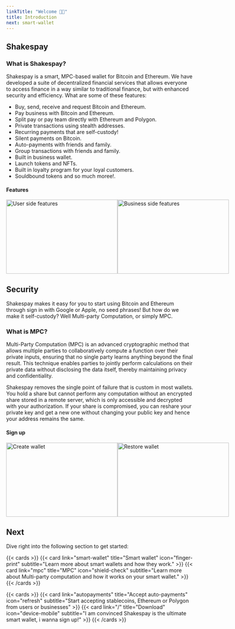 ```yaml
---
linkTitle: "Welcome 👨‍💻"
title: Introduction
next: smart-wallet
---
```


## Shakespay

### What is Shakespay?

Shakespay is a smart, MPC-based wallet for Bitcoin and Ethereum. We have developed a suite of decentralized financial services that allows everyone to access finance in a way similar to traditional finance, but with enhanced security and efficiency. What are some of these features:

- Buy, send, receive and request Bitcoin and Ethereum.
- Pay business with Bitcoin and Ethereum.
- Split pay or pay team directly with Ethereum and Polygon.
- Private transactions using stealth addresses.
- Recurring payments that are self-custody!
- Silent payments on Bitcoin.
- Auto-payments with friends and family.
- Group transactions with friends and family.
- Built in business wallet.
- Launch tokens and NFTs.
- Built in loyalty program for your loyal customers.
- Souldbound tokens and so much moree!.

#### Features

<div
style="display: flex;">
  <img
   src="/images/1726.png" alt="User side features" width="300" height="200">
  <img
   src="/images/1727.png" alt="Business side features" width="300" height="200">
</div>

## Security

Shakespay makes it easy for you to start using Bitcoin and Ethereum through sign in with Google or Apple, no seed phrases! But how do we make it self-custody? Well Multi-party Computation, or simply MPC.

### What is MPC?

Multi-Party Computation (MPC) is an advanced cryptographic method that allows multiple parties to collaboratively compute a function over their private inputs, ensuring that no single party learns anything beyond the final result. This technique enables parties to jointly perform calculations on their private data without disclosing the data itself, thereby maintaining privacy and confidentiality.

Shakespay removes the single point of failure that is custom in most wallets. You hold a share but cannot perform any computation without an encrypted share stored in a remote server, which is only accessible and decrypted with your authorization. If your share is compromised, you can reshare your private key and get a new one without changing your public key and hence your address remains the same.

#### Sign up

<div
style="display: flex;">
  <img
  src="/images/image.png"  
  alt="Create wallet" width="300"  
  height="200">
  <img
  src="/images/image2.png"  
  alt="Restore wallet" width="300"  
  height="200">
</div>

## Next

Dive right into the following section to get started:

{{< cards >}}
{{< card link="smart-wallet" title="Smart wallet" icon="finger-print" subtitle="Learn more about smart wallets and how they work." >}}
{{< card link="mpc" title="MPC" icon="shield-check" subtitle="Learn more about Multi-party computation and how it works on your smart wallet." >}}
{{< /cards >}}

{{< cards >}}
{{< card link="autopayments" title="Accept auto-payments" icon="refresh" subtitle="Start accepting stablecoins, Ethereum or Polygon from users or businesses" >}}
{{< card link="/" title="Download" icon="device-mobile" subtitle="I am convinced Shakespay is the ultimate smart wallet, i wanna sign up!" >}}
{{< /cards >}}

